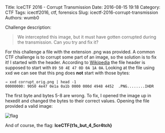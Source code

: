 Title: IceCTF 2016 - Corrupt Transmission
Date: 2016-08-15 19:18
Category: CTF
Tags: icectf2016, ctf, forensics
Slug: icectf-2016-corrupt-transmission
Authors: wumb0

Challenge description: 
> We intercepted this image, but it must have gotten corrupted during the transmission. Can you try and fix it?

For this challenge a file with the extension .png was provided. A common CTF challenge is to corrupt some part of an image, so the solution is to fix it! I started with the header. According to [Wikipedia](https://en.wikipedia.org/wiki/Portable_Network_Graphics#File_header) the file header is supposed to start with `89 50 4E 47 0D 0A 1A 0A`. Looking at the file using xxd we can see that this png does **not** start with those bytes:
```
→ xxd corrupt_orig.png | head -1
00000000: 9050 4e47 0e1a 0a1b 0000 000d 4948 4452  .PNG........IHDR
```
The first byte and bytes 5-8 are wrong.
To fix, I opened the image up in hexedit and changed the bytes to their correct values. 
Opening the file provided a valid image:

![flag]({static}/images/icectf/corrupt.png)

And of course, the flag: 
**IceCTF{t1s_but_4_5cr4tch}**
